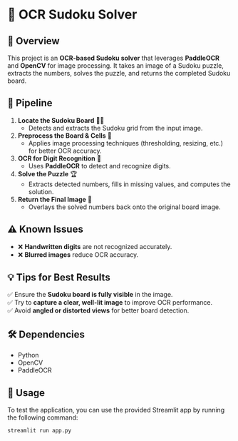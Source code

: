 # 🧩 OCR Sudoku Solver

## 📌 Overview

This project is an **OCR-based Sudoku solver** that leverages **PaddleOCR** and **OpenCV** for image processing. It takes an image of a Sudoku puzzle, extracts the numbers, solves the puzzle, and returns the completed Sudoku board.

## 🚀 Pipeline

1. **Locate the Sudoku Board** 🕵️‍♂️
   - Detects and extracts the Sudoku grid from the input image.
2. **Preprocess the Board & Cells** 🎨
   - Applies image processing techniques (thresholding, resizing, etc.) for better OCR accuracy.
3. **OCR for Digit Recognition** 🔢
   - Uses **PaddleOCR** to detect and recognize digits.
4. **Solve the Puzzle** 🏆
   - Extracts detected numbers, fills in missing values, and computes the solution.
5. **Return the Final Image** 📸
   - Overlays the solved numbers back onto the original board image.

## ⚠️ Known Issues

- ❌ **Handwritten digits** are not recognized accurately.
- ❌ **Blurred images** reduce OCR accuracy.

## 💡 Tips for Best Results

✅ Ensure the **Sudoku board is fully visible** in the image.  
✅ Try to **capture a clear, well-lit image** to improve OCR performance.  
✅ Avoid **angled or distorted views** for better board detection.

## 🛠️ Dependencies

- Python
- OpenCV
- PaddleOCR

## 📌 Usage

To test the application, you can use the provided Streamlit app by running the following command:

```bash
streamlit run app.py
```
